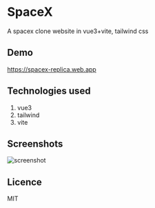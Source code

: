 # SpaceX
A spacex clone website in vue3+vite, tailwind css

## Demo
https://spacex-replica.web.app
## Technologies used
1. vue3
2. tailwind
3. vite

## Screenshots
![screenshot](./screenshot.png)
## Licence
MIT
